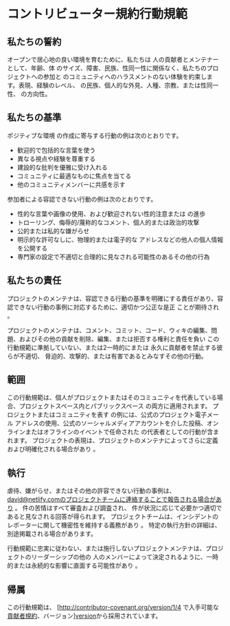 # コントリビューター規約行動規範

## 私たちの誓約

オープンで居心地の良い環境を育むために、私たちは 人の貢献者とメンテナーとして、年齢、体 のサイズ、障害、民族、性同一性に関係なく、私たちのプロジェクトへの参加と のコミュニティへのハラスメントのない体験を約束します。表現、経験のレベル、 の民族、個人的な外見、人種、宗教、または性同一性、 の方向性。

## 私たちの基準

ポジティブな環境 の作成に寄与する行動の例は次のとおりです。

* 歓迎的で包括的な言葉を使う
* 異なる視点や経験を尊重する
* 建設的な批判を優雅に受け入れる
* コミュニティに最適なものに焦点を当てる
* 他のコミュニティメンバーに共感を示す

参加者による容認できない行動の例は次のとおりです。

* 性的な言葉や画像の使用、および歓迎されない性的注意または の進歩
* トローリング、侮辱的/蔑称的なコメント、個人的または政治的攻撃
* 公的または私的な嫌がらせ
* 明示的な許可なしに、物理的または電子的な アドレスなどの他人の個人情報を公開する
* 専門家の設定で不適切と合理的に見なされる可能性のあるその他の行為

## 私たちの責任

プロジェクトのメンテナは、容認できる行動の基準を明確にする責任があり、容認できない行動の事例に対応するために、適切かつ公正な是正 ことが期待され 。

プロジェクトのメンテナは、コメント、コミット、コード、ウィキの編集、問題、およびその他の貢献を削除、編集、または拒否する権利と責任を負い この行動規範に準拠していない、または2一時的にまたは 永久に貢献者を禁止する彼らが不適切、 脅迫的、攻撃的、または有害であるとみなすその他の行動。

## 範囲

この行動規範は、個人がプロジェクトまたはそのコミュニティを代表している場合、プロジェクトスペース内とパブリックスペース の両方に適用されます。 プロジェクトまたはコミュニティを表す の例には、公式のプロジェクト電子メール アドレスの使用、公式のソーシャルメディアアカウントを介した投稿、オンラインまたはオフラインのイベントで任命された の代表者としての行動が含まれます。 プロジェクトの表現は、プロジェクトのメンテナによってさらに定義および明確化される場合があり 。

## 執行

虐待、嫌がらせ、またはその他の許容できない行動の事例は、david@netlify.comのプロジェクトチームに連絡することで報告される場合があり 。 件の苦情はすべて審査および調査され、 件が状況に応じて必要かつ適切であると見なされる回答が得られます。 プロジェクトチームは、インシデントのレポーターに関して機密性を維持する義務があり 。 特定の執行方針の詳細は、別途掲載される場合があります。

行動規範に忠実に従わない、または施行しないプロジェクトメンテナは、プロジェクトのリーダーシップの他の 人のメンバーによって決定されるように、一時的または永続的な影響に直面する可能性があり 。

## 帰属

この行動規範は、 [http://contributor-covenant.org/version/1/4 で入手可能な [貢献者規約][homepage]、バージョン][version]から採用されています。

[homepage]: http://contributor-covenant.org
[version]: http://contributor-covenant.org/version/1/4/
